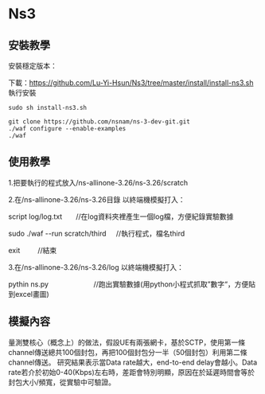 # Ns3
## 安裝教學
安裝穩定版本：

下載：https://github.com/Lu-Yi-Hsun/Ns3/tree/master/install/install-ns3.sh
執行安裝
```
sudo sh install-ns3.sh
```


```
git clone https://github.com/nsnam/ns-3-dev-git.git
./waf configure --enable-examples
./waf

```

## 使用教學
1.把要執行的程式放入/ns-allinone-3.26/ns-3.26/scratch

2.在/ns-allinone-3.26/ns-3.26目錄 以終端機模擬打入：

script log/log.txt                  //在log資料夾裡產生一個log檔，方便紀錄實驗數據



sudo ./waf --run scratch/third     //執行程式，檔名third

exit                               //結束


3.在/ns-allinone-3.26/ns-3.26/log 以終端機模擬打入：

pythin ns.py                       //跑出實驗數據(用python小程式抓取”數字“，方便貼到excel畫圖)

## 模擬內容
量測雙核心（概念上）的做法，假設UE有兩張網卡，基於SCTP，使用第一條channel傳送總共100個封包，再把100個封包分一半（50個封包）利用第二條channel傳送。
研究結果表示當Data rate越大，end-to-end delay會越小。Data rate若介於初始0-40(Kbps)左右時，差距會特別明顯，原因在於延遲時間會等於封包大小/頻寬，從實驗中可驗證。

